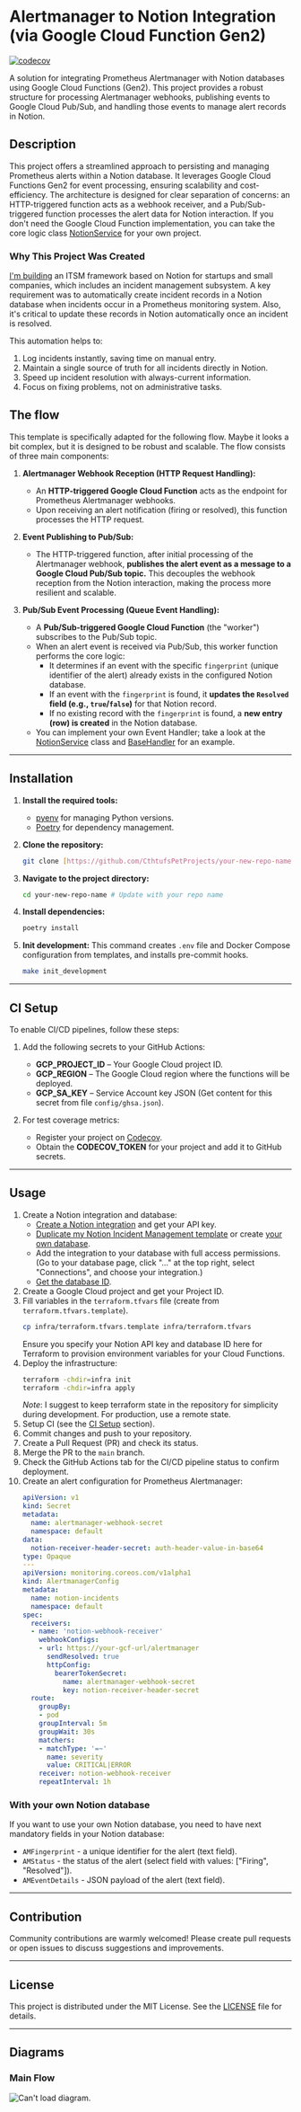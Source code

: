 # Alertmanager to Notion Integration (via Google Cloud Function Gen2)

[![codecov](https://codecov.io/github/cthtuf/alertmanager-to-notion/graph/badge.svg?token=KdHBsr2G7d)](https://codecov.io/github/cthtuf/alertmanager-to-notion)

A solution for integrating Prometheus Alertmanager with Notion databases using Google Cloud Functions (Gen2). This project provides a robust structure for processing Alertmanager webhooks, publishing events to Google Cloud Pub/Sub, and handling those events to manage alert records in Notion.

## Description

This project offers a streamlined approach to persisting and managing Prometheus alerts within a Notion database. It leverages Google Cloud Functions Gen2 for event processing, ensuring scalability and cost-efficiency. The architecture is designed for clear separation of concerns: an HTTP-triggered function acts as a webhook receiver, and a Pub/Sub-triggered function processes the alert data for Notion interaction. If you don't need the Google Cloud Function implementation, you can take the core logic class [NotionService](app/services/notion.py) for your own project.

### Why This Project Was Created

[I'm building](https://www.notion.com/@cthtuf) an ITSM framework based on Notion for startups and small companies, which includes an incident management subsystem. A key requirement was to automatically create incident records in a Notion database when incidents occur in a Prometheus monitoring system. Also, it's critical to update these records in Notion automatically once an incident is resolved.

This automation helps to:
1. Log incidents instantly, saving time on manual entry.
2. Maintain a single source of truth for all incidents directly in Notion.
3. Speed up incident resolution with always-current information.
4. Focus on fixing problems, not on administrative tasks.

## The flow

This template is specifically adapted for the following flow. Maybe it looks a bit complex, but it is designed to be robust and scalable. The flow consists of three main components:

1.  **Alertmanager Webhook Reception (HTTP Request Handling):**
    * An **HTTP-triggered Google Cloud Function** acts as the endpoint for Prometheus Alertmanager webhooks.
    * Upon receiving an alert notification (firing or resolved), this function processes the HTTP request.

2.  **Event Publishing to Pub/Sub:**
    * The HTTP-triggered function, after initial processing of the Alertmanager webhook, **publishes the alert event as a message to a Google Cloud Pub/Sub topic.** This decouples the webhook reception from the Notion interaction, making the process more resilient and scalable.

3.  **Pub/Sub Event Processing (Queue Event Handling):**
    * A **Pub/Sub-triggered Google Cloud Function** (the "worker") subscribes to the Pub/Sub topic.
    * When an alert event is received via Pub/Sub, this worker function performs the core logic:
        * It determines if an event with the specific `fingerprint` (unique identifier of the alert) already exists in the configured Notion database.
        * If an event with the `fingerprint` is found, it **updates the `Resolved` field (e.g., `true`/`false`)** for that Notion record.
        * If no existing record with the `fingerprint` is found, a **new entry (row) is created** in the Notion database.
    * You can implement your own Event Handler; take a look at the [NotionService](app/services/notion.py) class and [BaseHandler](app/base.py) for an example.

---

## Installation

1.  **Install the required tools:**
    * [pyenv](https://github.com/pyenv/pyenv) for managing Python versions.
    * [Poetry](https://python-poetry.com/) for dependency management.

2.  **Clone the repository:**
    ```bash
    git clone [https://github.com/CthtufsPetProjects/your-new-repo-name.git](https://github.com/CthtufsPetProjects/your-new-repo-name.git) # Update with your repo URL
    ```

3.  **Navigate to the project directory:**
    ```bash
    cd your-new-repo-name # Update with your repo name
    ```

4.  **Install dependencies:**
    ```bash
    poetry install
    ```

5.  **Init development:**
    This command creates `.env` file and Docker Compose configuration from templates, and installs pre-commit hooks.
    ```bash
    make init_development
    ```

---

## CI Setup

To enable CI/CD pipelines, follow these steps:

1.  Add the following secrets to your GitHub Actions:
    * **GCP_PROJECT_ID** – Your Google Cloud project ID.
    * **GCP_REGION** – The Google Cloud region where the functions will be deployed.
    * **GCP_SA_KEY** – Service Account key JSON (Get content for this secret from file `config/ghsa.json`).

2.  For test coverage metrics:
    * Register your project on [Codecov](https://app.codecov.io/).
    * Obtain the **CODECOV_TOKEN** for your project and add it to GitHub secrets.

---

## Usage

1.  Create a Notion integration and database:
    * [Create a Notion integration](https://www.notion.so/profile/integrations) and get your API key.
    * [Duplicate my Notion Incident Management template](https://www.notion.com/templates/incidents-management) or create [your own database](#how-to-own-database).
    * Add the integration to your database with full access permissions. (Go to your database page, click "..." at the top right, select "Connections", and choose your integration.)
    * [Get the database ID](https://developers.notion.com/reference/retrieve-a-database).
2.  Create a Google Cloud project and get your Project ID.
3.  Fill variables in the `terraform.tfvars` file (create from `terraform.tfvars.template`).
    ```bash
    cp infra/terraform.tfvars.template infra/terraform.tfvars
    ```
    Ensure you specify your Notion API key and database ID here for Terraform to provision environment variables for your Cloud Functions.
4.  Deploy the infrastructure:
    ```bash
    terraform -chdir=infra init
    terraform -chdir=infra apply
    ```
    *Note*: I suggest to keep terraform state in the repository for simplicity during development. For production, use a remote state.
5.  Setup CI (see the [CI Setup](#ci-setup) section).
6.  Commit changes and push to your repository.
7.  Create a Pull Request (PR) and check its status.
8.  Merge the PR to the `main` branch.
9.  Check the GitHub Actions tab for the CI/CD pipeline status to confirm deployment.
10. Create an alert configuration for Prometheus Alertmanager:
    ```yaml
    apiVersion: v1
    kind: Secret
    metadata:
      name: alertmanager-webhook-secret
      namespace: default
    data:
      notion-receiver-header-secret: auth-header-value-in-base64
    type: Opaque
    ---
    apiVersion: monitoring.coreos.com/v1alpha1
    kind: AlertmanagerConfig
    metadata:
      name: notion-incidents
      namespace: default
    spec:
      receivers:
      - name: 'notion-webhook-receiver'
        webhookConfigs:
        - url: https://your-gcf-url/alertmanager
          sendResolved: true
          httpConfig:
            bearerTokenSecret:
              name: alertmanager-webhook-secret
              key: notion-receiver-header-secret
      route:
        groupBy:
        - pod
        groupInterval: 5m
        groupWait: 30s
        matchers:
        - matchType: '=~'
          name: severity
          value: CRITICAL|ERROR
        receiver: notion-webhook-receiver
        repeatInterval: 1h
    ```

<a id="how-to-own-database"></a>
### With your own Notion database
If you want to use your own Notion database, you need to have next mandatory fields in your Notion database:
- `AMFingerprint` - a unique identifier for the alert (text field).
- `AMStatus` - the status of the alert (select field with values: ["Firing", "Resolved"]).
- `AMEventDetails` - JSON payload of the alert (text field).

---

## Contribution

Community contributions are warmly welcomed! Please create pull requests or open issues to discuss suggestions and improvements.

---

## License

This project is distributed under the MIT License. See the [LICENSE](LICENSE) file for details.

---

## Diagrams

### Main Flow
![Can't load diagram.](./docs/diagrams/main_flow.svg)
